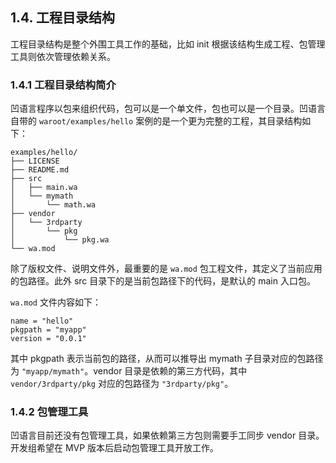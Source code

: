 ## 1.4. 工程目录结构

工程目录结构是整个外围工具工作的基础，比如 init 根据该结构生成工程、包管理工具则依次管理依赖关系。

### 1.4.1 工程目录结构简介

凹语言程序以包来组织代码，包可以是一个单文件，包也可以是一个目录。凹语言自带的 `waroot/examples/hello` 案例的是一个更为完整的工程，其目录结构如下：

```
examples/hello/
├── LICENSE
├── README.md
├── src
│   ├── main.wa
│   └── mymath
│       └── math.wa
├── vendor
│   └── 3rdparty
│       └── pkg
│           └── pkg.wa
└── wa.mod
```

除了版权文件、说明文件外，最重要的是 `wa.mod` 包工程文件，其定义了当前应用的包路径。此外 src 目录下的是当前包路径下的代码，是默认的 main 入口包。

`wa.mod` 文件内容如下：

```
name = "hello"
pkgpath = "myapp"
version = "0.0.1"
```

其中 pkgpath 表示当前包的路径，从而可以推导出 mymath 子目录对应的包路径为 `"myapp/mymath"`。vendor 目录是依赖的第三方代码，其中 `vendor/3rdparty/pkg` 对应的包路径为 `"3rdparty/pkg"`。

### 1.4.2 包管理工具

凹语言目前还没有包管理工具，如果依赖第三方包则需要手工同步 vendor 目录。开发组希望在 MVP 版本后启动包管理工具开放工作。
